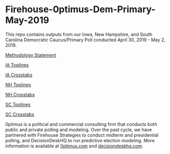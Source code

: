 # Firehouse-0ptimus-Dem-Primary-May-2019

This repo contains outputs from our Iowa, New Hampshire, and South Carolina Democratic Caucus/Primary Poll conducted April 30, 2019 - May 2, 2019.

<a href="https://github.com/optimus-forecasting-and-polling/Firehouse-0ptimus-Dem-Primary-May-2019/blob/master/Firehouse_0ptimus_April_May_2019_Methodology_Statement.pdf">Methodology Statement</a>

<a href="https://github.com/optimus-forecasting-and-polling/Firehouse-0ptimus-Dem-Primary-May-2019/blob/master/FH_0ptimus_0502_IA_Toplines.pdf">IA Toplines</a>

<a href="https://github.com/optimus-forecasting-and-polling/Firehouse-0ptimus-Dem-Primary-May-2019/blob/master/Crosstabs_IA_May2019.pdf">IA Crosstabs</a>

<a href="https://github.com/optimus-forecasting-and-polling/Firehouse-0ptimus-Dem-Primary-May-2019/blob/master/FH_0ptimus_0502_NH_Toplines.pdf">NH Toplines</a>

<a href="https://github.com/optimus-forecasting-and-polling/Firehouse-0ptimus-Dem-Primary-May-2019/blob/master/Crosstabs_NH_May2019.pdf">NH Crosstabs</a>

<a href="https://github.com/optimus-forecasting-and-polling/Firehouse-0ptimus-Dem-Primary-May-2019/blob/master/FH_0ptimus_0502_SC_Toplines.pdf">SC Toplines</a>

<a href="https://github.com/optimus-forecasting-and-polling/Firehouse-0ptimus-Dem-Primary-May-2019/blob/master/Crosstabs_SC_May2019.pdf">SC Crosstabs</a>


0ptimus is a political and commercial consulting firm that conducts both public and private polling and modeling. Over the past cycle, we have partnered with Firehouse Strategies to conduct midterm and presidential polling, and DecisionDeskHQ to run predictive election modeling. More information is available at <a href="https://www.0ptimus.com">0ptimus.com</a> and <a href="https://www.decisiondeskhq.com">decisiondeskhq.com</a>. 
